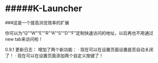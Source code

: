 #####K-Launcher
==========

###这是一个提高浏览效率的扩展

你可以为“Q”“W”“E”“R”“A”“S”“D”“F”定制快速访问的地址，以后再也不用通过new tab来访问啦！

0.9.1 更新日志：
增加了两个新功能：
· 现在可以在设置页面设置是否自动关闭了！
· 现在可以在设置页面添加两个自定义按键了！
